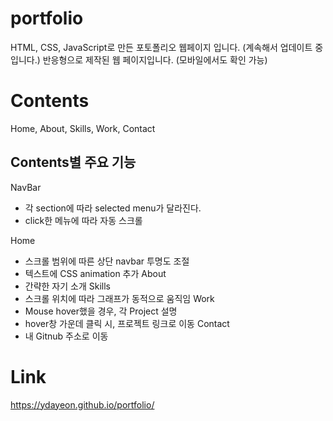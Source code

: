 # portfolio
 HTML, CSS, JavaScript로 만든 포토폴리오 웹페이지 입니다. (계속해서 업데이트 중입니다.)
 반응형으로 제작된 웹 페이지입니다. (모바일에서도 확인 가능)
# Contents
Home, About, Skills, Work, Contact
## Contents별 주요 기능
NavBar
- 각 section에 따라 selected menu가 달라진다.
- click한 메뉴에 따라 자동 스크롤

Home 
- 스크롤 범위에 따른 상단 navbar 투명도 조절
- 텍스트에 CSS animation 추가
About
- 간략한 자기 소개
Skills
- 스크롤 위치에 따라 그래프가 동적으로 움직임
Work
- Mouse hover했을 경우, 각 Project 설명
- hover창 가운데 클릭 시, 프로젝트 링크로 이동
Contact
- 내 Gitnub 주소로 이동

# Link
https://ydayeon.github.io/portfolio/
